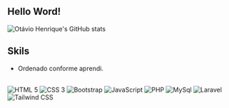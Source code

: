 ## Hello Word!

![Otávio Henrique's GitHub stats](https://github-readme-stats.vercel.app/api?username=OtavioHenriqueSO&show_icons=true&theme=transparent)

## Skils

<ul><li>Ordenado conforme aprendi.</li></ul>

<div style="display: inline_block"><br/>
<img aligin="center" alt="HTML 5" src="https://img.shields.io/badge/HTML5-E34F26?style=for-the-badge&logo=html5&logoColor=white"/>
<img aligin="center" alt="CSS 3" src="https://img.shields.io/badge/CSS3-1572B6?style=for-the-badge&logo=css3&logoColor=white"/>
<img aligin="center" alt="Bootstrap" src="https://img.shields.io/badge/Bootstrap-563D7C?style=for-the-badge&logo=bootstrap&logoColor=white"/>
<img aligin="center" alt="JavaScript" src="https://img.shields.io/badge/JavaScript-F7DF1E?style=for-the-badge&logo=javascript&logoColor=black"/>
<img aligin="center" alt="PHP" src="https://img.shields.io/badge/PHP-777BB4?style=for-the-badge&logo=php&logoColor=white"/>
<img aligin="center" alt="MySql" src="https://img.shields.io/badge/MySQL-005C84?style=for-the-badge&logo=mysql&logoColor=white"/>
<img aligin="center" alt="Laravel" src="https://img.shields.io/badge/Laravel-FF2D20?style=for-the-badge&logo=laravel&logoColor=white"/>
<img aligin="center" alt="Tailwind CSS" src="https://img.shields.io/badge/Tailwind_CSS-38B2AC?style=for-the-badge&logo=tailwind-css&logoColor=white"/>
</div><br/>
